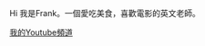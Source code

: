 <!-- ---
title: "關於我"
description: 
date: '2021-12-28'
slug: "about_me"
aliases:
  - about-us
  - about-hugo
  - contact
license: CC BY-NC-ND
lastmod: '2021-12-28'
menu:
    main: 
        name: "關於我"
        weight: -194
        params:
            icon: user
--- -->

Hi 我是Frank。一個愛吃美食，喜歡電影的英文老師。


[我的Youtube頻道](https://www.youtube.com/watch?v=LIFvgrRxdt4)